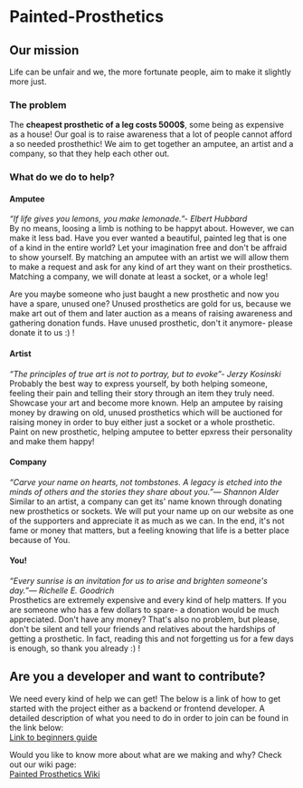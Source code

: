 # Painted-Prosthetics
## Our mission
Life can be unfair and we, the more fortunate people, aim to make it slightly more just.

### The problem
The **cheapest prosthetic of a leg costs 5000$**, some being as expensive as a house! Our goal is to raise awareness that a lot of people cannot afford a so needed prosthethic! We aim to get together an amputee, an artist and a company, so that they help each other out.

### What do we do to help?
#### Amputee
*“If life gives you lemons, you make lemonade.”- Elbert Hubbard*  
By no means, loosing a limb is nothing to be happyt about. However, we can make it less bad. Have you ever wanted a beautiful, painted leg that is one of a kind in the entire world? Let your imagination free and don't be affraid to show yourself. By matching an amputee with an artist we will allow them to make a request and ask for any kind of art they want on their prosthetics. Matching a company, we will donate at least a socket, or a whole leg!  

Are you maybe someone who just baught a new prosthetic and now you have a spare, unused one? Unused prosthetics are gold for us, because we make art out of them and later auction as a means of raising awareness and gathering donation funds. Have unused prosthetic, don't it anymore- please donate it to us :) !

#### Artist
*“The principles of true art is not to portray, but to evoke”- Jerzy Kosinski*  
Probably the best way to express yourself, by both helping someone, feeling their pain and telling their story through an item they truly need. Showcase your art and become more known. Help an amputee by raising money by drawing on old, unused prosthetics which will be auctioned for raising money in order to buy either just a socket or a whole prosthetic. Paint on new prosthetic, helping amputee to better epxress their personality and make them happy!

#### Company
*“Carve your name on hearts, not tombstones. A legacy is etched into the minds of others and the stories they share about you.”― Shannon Alder*  
Similar to an artist, a company can get its' name known through donating new prosthetics or sockets. We will put your name up on our website as one of the supporters and appreciate it as much as we can. In the end, it's not fame or money that matters, but a feeling knowing that life is a better place because of You.
#### You!
*“Every sunrise is an invitation for us to arise and brighten someone's day.”― Richelle E. Goodrich*  
Prosthetics are extremely expensive and every kind of help matters. If you are someone who has a few dollars to spare- a donation would be much appreciated. Don't have any money? That's also no problem, but please, don't be silent and tell your friends and relatives about the hardships of getting a prosthetic. In fact, reading this and not forgetting us for a few days is enough, so thank you already :) !

## Are you a developer and want to contribute?
We need every kind of help we can get! The below is a link of how to get started with the project either as a backend or frontend developer. A detailed description of what you need to do in order to join can be found in the link below:  
[Link to beginners guide]([TODO])

Would you like to know more about what are we making and why? Check out our wiki page:  
[Painted Prosthetics Wiki](https://github.com/csinn/Painted-Prosthetics/wiki)
